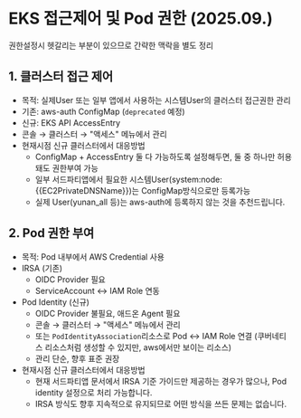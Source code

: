 # EKS 접근제어 및 Pod 권한 (2025.09.)

권한설정시 헷갈리는 부분이 있으므로 간략한 맥락을 별도 정리

## 1. 클러스터 접근 제어

- 목적: 실제User 또는 일부 앱에서 사용하는 시스템User의 클러스터 접근권한 관리
- 기존: aws-auth ConfigMap (`deprecated` 예정)
- 신규: EKS API AccessEntry
- 콘솔 → 클러스터 → "액세스" 메뉴에서 관리
- 현재시점 신규 클러스터에서 대응방법
  - ConfigMap + AccessEntry 둘 다 가능하도록 설정해두면, 둘 중 하나만 허용돼도 권한부여 가능
  - 일부 서드파티앱에서 필요한 시스템User(system:node:{{EC2PrivateDNSName}})는 ConfigMap방식으로만 등록가능
  - 실제 User(yunan_all 등)는  aws-auth에 등록하지 않는 것을 추천드립니다.

## 2. Pod 권한 부여

- 목적: Pod 내부에서 AWS Credential 사용
- IRSA (기존)
  - OIDC Provider 필요
  - ServiceAccount ↔ IAM Role 연동
- Pod Identity (신규)
  - OIDC Provider 불필요, 애드온 Agent 필요
  - 콘솔 → 클러스터 → "액세스" 메뉴에서 관리
  - 또는 `PodIdentityAssociation`리소스로 Pod ↔ IAM Role 연결 (쿠버네티스 리소스처럼 생성할 수 있지만, aws에서만 보이는 리소스)
  - 관리 단순, 향후 표준 권장
- 현재시점 신규 클러스터에서 대응방법
  - 현재 서드파티앱 문서에서 IRSA 기준 가이드만 제공하는 경우가 많으나, Pod identity 설정으로 처리 가능합니다.
  - IRSA 방식도 향후 지속적으로 유지되므로 어떤 방식을 쓰든 문제는 없습니다.